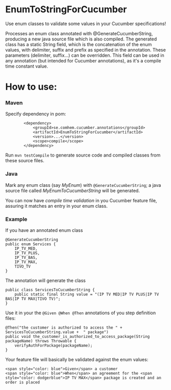 EnumToStringForCucumber
=======================
Use enum classes to validate some values in your Cucumber specifications!

Processes an enum class annotated with @GenerateCucumberString, producing a new java source file which is also compiled.
The generated class has a static String field, which is the concatenation of the enum values, with delimiter, suffix and prefix as specified in the annotation.
These parameters (delimiter, suffix...) can be overridden.
This field can be used in any annotation (but intended for Cucumber annotations), as it's a compile time constant value.


# How to use:

### Maven
Specify dependency in pom:
```
        <dependency>
            <groupId>se.comhem.cucumber.annotations</groupId>
            <artifactId>EnumToStringForCucumber</artifactId>
            <version>...</version>
            <scope>compile</scope>
        </dependency>
```

Run `mvn testCompile` to generate source code and compiled classes from these source files.

### Java
Mark any enum class (say *MyEnum*) with `@GenerateCucumberString`; a java source file called *MyEnumToCucumberString* will be generated.


You can now have *compile time validation* in you Cucumber feature file, assuring it matches an entry in your enum class.

### Example
If you have an annotated enum class
```
@GenerateCucumberString
public enum Services {
    IP_TV_MED,
    IP_TV_PLUS,
    IP_TV_BAS,
    IP_TV_MAX,
    TIVO_TV
}
```

The annotation will generate the class
```
public class ServicesToCucumberString {
	public static final String value = "(IP TV MED|IP TV PLUS|IP TV BAS|IP TV MAX|TIVO TV)";
}
```

Use it in your the `@Given @When @Then` annotations of you step definition files:
```
@Then("the customer is authorized to access the " + ServicesToCucumberString.value +  " package")
public void the_customer_is_authorized_to_access_package(String packageName) throws Throwable {
    verifyAuthForPackage(packageName);
}
```
Your feature file will basically be validated against the enum values:

    <span style="color: blue">Given</span> a customer
    <span style="color: blue">When</span> an agreement for the <span style="color: dodgerblue">IP TV MAX</span> package is created and an order is placed